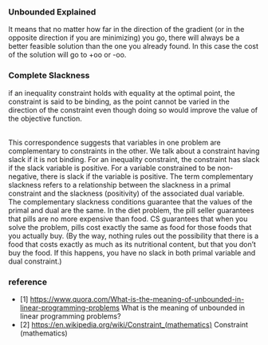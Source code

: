 ### Unbounded Explained
It means that no matter how far in the direction of the gradient (or in the opposite direction if you are minimizing) you go, there will always be a better feasible solution than the one you already found. In this case the cost of the solution will go to +oo or -oo.

### Complete Slackness
if an inequality constraint holds with equality at the optimal point, the constraint is said to be binding, as the point cannot be varied in the direction of the constraint even though doing so would improve the value of the objective function.

<br>
This correspondence suggests that variables in one
problem are complementary to constraints in the other. We talk about a
constraint having slack if it is not binding. For an inequality constraint, the
constraint has slack if the slack variable is positive. For a variable constrained
to be non-negative, there is slack if the variable is positive. The term complementary
slackness refers to a relationship between the slackness in a primal
constraint and the slackness (positivity) of the associated dual variable. 

<br>
The complementary slackness conditions guarantee that the values of the
primal and dual are the same. In the diet problem, the pill seller guarantees
that pills are no more expensive than food. CS guarantees that when you solve
the problem, pills cost exactly the same as food for those foods that you actually
buy. (By the way, nothing rules out the possibility that there is a food that costs
exactly as much as its nutritional content, but that you don’t buy the food. If
this happens, you have no slack in both primal variable and dual constraint.)

### reference
* [1] https://www.quora.com/What-is-the-meaning-of-unbounded-in-linear-programming-problems What is the meaning of unbounded in linear programming problems?
* [2] https://en.wikipedia.org/wiki/Constraint_(mathematics) Constraint (mathematics)
